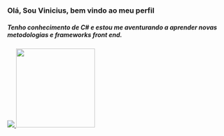 ### Olá, Sou Vinicius, bem vindo ao meu perfil

##### Tenho conhecimento de C# e estou me aventurando a aprender novas metodologias e frameworks front end.

  <div>
    <a href="https://github.com/Vinicius9-Nunes">
      <img height"180em" src="https://github-readme-stats.vercel.app/api?username=Vinicius9-Nunes&show_icons=true&theme=dracula&include_all_commits=true&count_private=true"/>
  <img height="180em" src="https://github-readme-stats.vercel.app/api/top-langs/?username=Vinicius9-Nunes&layout=compact&langs_count=7&theme=dracula"/>
  </div>
  
 
<!--
**Vinicius9-Nunes/Vinicius9-Nunes** is a ✨ _special_ ✨ repository because its `README.md` (this file) appears on your GitHub profile.

Here are some ideas to get you started:

- 🔭 I’m currently working on ...
- 🌱 I’m currently learning ...
- 👯 I’m looking to collaborate on ...
- 🤔 I’m looking for help with ...
- 💬 Ask me about ...
- 📫 How to reach me: ...
- 😄 Pronouns: ...
- ⚡ Fun fact: ...
-->
